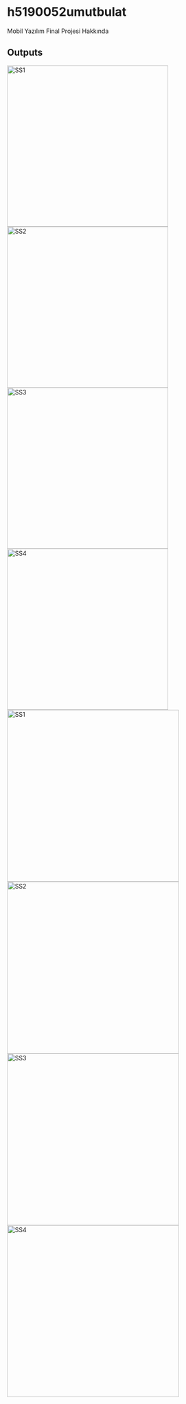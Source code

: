 # h5190052umutbulat
Mobil Yazılım Final Projesi Hakkında
<h2 id="Outputs">Outputs</h2>
<p>
  <img height= "375"  src="https://github.com/cagataymuhammet/GuestList/blob/master/images/ss1.png" alt="SS1" />
  <img height= "375"  src="https://github.com/cagataymuhammet/GuestList/blob/master/images/ss2.png" alt="SS2" />
  <img height= "375"  src="https://github.com/cagataymuhammet/GuestList/blob/master/images/ss3.png" alt="SS3" />
  <img height= "375"  src="https://github.com/cagataymuhammet/GuestList/blob/master/images/ss4.png" alt="SS4" />
  <img height= "400"  src="https://github.com/cagataymuhammet/GuestList/blob/master/images/ss1.png" alt="SS1" />
  <img height= "400"  src="https://github.com/cagataymuhammet/GuestList/blob/master/images/ss2.png" alt="SS2" />
  <img height= "400"  src="https://github.com/cagataymuhammet/GuestList/blob/master/images/ss3.png" alt="SS3" />
  <img height= "400"  src="https://github.com/cagataymuhammet/GuestList/blob/master/images/ss4.png" alt="SS4" />

</p>

